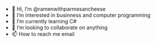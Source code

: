 - 👋 Hi, I’m @ramenwithparmesancheese
- 👀 I’m interested in businness and computer programming
- 🌱 I’m currently learning C#
- 💞️ I’m looking to collaborate on anything
- 📫 How to reach me email

<!---
ramenwithparmesancheese/ramenwithparmesancheese is a ✨ special ✨ repository because its `README.md` (this file) appears on your GitHub profile.
You can click the Preview link to take a look at your changes.
--->
